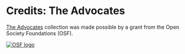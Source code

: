 # Credits: The Advocates
  
[The Advocates](/collections/advocates-advocates/full-program-video) collection was made possible by a grant from the Open Society Foundations (OSF).

<a href="http://www.opensocietyfoundations.org"><img src="https://s3.amazonaws.com/openvault.wgbh.org/logos/OSF.jpg"
 alt="OSF logo" title="OSF">
  
